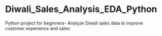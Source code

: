 # Diwali_Sales_Analysis_EDA_Python
Python project for beginners- Analyze Diwali sales data to improve customer experience and sales

